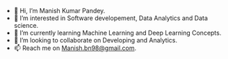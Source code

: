 - 👋 Hi, I’m Manish Kumar Pandey.
- 👀 I’m interested in Software developement, Data Analytics and Data science.
- 🌱 I’m currently learning  Machine Learning and Deep Learning Concepts.
- 💞️ I’m looking to collaborate on Developing and Analytics.
- 📫 Reach me  on Manish.bn98@gmail.com.

<!---
Manish-9887/Manish-9887 is a ✨ special ✨ repository because its `README.md` (this file) appears on your GitHub profile.
You can click the Preview link to take a look at your changes.
--->

